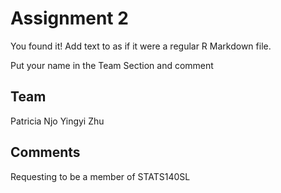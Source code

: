 # Assignment 2

You found it!  Add text to as if it were a regular R Markdown file.

Put your name in the Team Section and comment

## Team

Patricia Njo
Yingyi Zhu

## Comments

Requesting to be a member of STATS140SL



